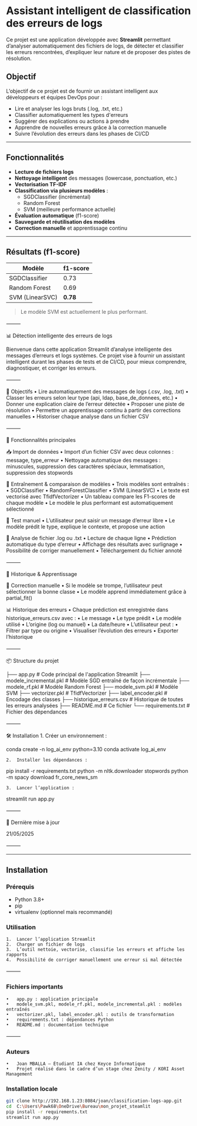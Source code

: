 # Assistant intelligent de classification des erreurs de logs

Ce projet est une application développée avec **Streamlit** permettant d’analyser automatiquement des fichiers de logs, de détecter et classifier les erreurs rencontrées, d’expliquer leur nature et de proposer des pistes de résolution.

## Objectif

L’objectif de ce projet est de fournir un assistant intelligent aux développeurs et équipes DevOps pour :

- Lire et analyser les logs bruts (.log, .txt, etc.)
- Classifier automatiquement les types d'erreurs
- Suggérer des explications ou actions à prendre
- Apprendre de nouvelles erreurs grâce à la correction manuelle
- Suivre l’évolution des erreurs dans les phases de CI/CD

---

## Fonctionnalités

- **Lecture de fichiers logs**
- **Nettoyage intelligent** des messages (lowercase, ponctuation, etc.)
- **Vectorisation TF-IDF**
- **Classification via plusieurs modèles** :
  - SGDClassifier (incrémental)
  - Random Forest
  - SVM (meilleure performance actuelle)
- **Évaluation automatique** (f1-score)
- **Sauvegarde et réutilisation des modèles**
- **Correction manuelle** et apprentissage continu

---

## Résultats (f1-score)

| Modèle              | f1-score |
|---------------------|----------|
| SGDClassifier       | 0.73     |
| Random Forest       | 0.69     |
| SVM (LinearSVC)     | **0.78** |

> Le modèle SVM est actuellement le plus performant.
>
> 
⸻

📊 Détection intelligente des erreurs de logs

Bienvenue dans cette application Streamlit d’analyse intelligente des messages d’erreurs et logs systèmes.
Ce projet vise à fournir un assistant intelligent durant les phases de tests et de CI/CD, pour mieux comprendre, diagnostiquer, et corriger les erreurs.

⸻

🚀 Objectifs
	•	Lire automatiquement des messages de logs (.csv, .log, .txt)
	•	Classer les erreurs selon leur type (api, ldap, base_de_donnees, etc.)
	•	Donner une explication claire de l’erreur détectée
	•	Proposer une piste de résolution
	•	Permettre un apprentissage continu à partir des corrections manuelles
	•	Historiser chaque analyse dans un fichier CSV

⸻

🧠 Fonctionnalités principales

📥 Import de données
	•	Import d’un fichier CSV avec deux colonnes : message, type_erreur
	•	Nettoyage automatique des messages : minuscules, suppression des caractères spéciaux, lemmatisation, suppression des stopwords

🧠 Entraînement & comparaison de modèles
	•	Trois modèles sont entraînés :
	•	SGDClassifier
	•	RandomForestClassifier
	•	SVM (LinearSVC)
	•	Le texte est vectorisé avec TfidfVectorizer
	•	Un tableau compare les F1-scores de chaque modèle
	•	Le modèle le plus performant est automatiquement sélectionné

🧪 Test manuel
	•	L’utilisateur peut saisir un message d’erreur libre
	•	Le modèle prédit le type, explique le contexte, et propose une action

📄 Analyse de fichier .log ou .txt
	•	Lecture de chaque ligne
	•	Prédiction automatique du type d’erreur
	•	Affichage des résultats avec surlignage
	•	Possibilité de corriger manuellement
	•	Téléchargement du fichier annoté

⸻

🧠 Historique & Apprentissage

🔁 Correction manuelle
	•	Si le modèle se trompe, l’utilisateur peut sélectionner la bonne classe
	•	Le modèle apprend immédiatement grâce à partial_fit()

📊 Historique des erreurs
	•	Chaque prédiction est enregistrée dans historique_erreurs.csv avec :
	•	Le message
	•	Le type prédit
	•	Le modèle utilisé
	•	L’origine (log ou manuel)
	•	La date/heure
	•	L’utilisateur peut :
	•	Filtrer par type ou origine
	•	Visualiser l’évolution des erreurs
	•	Exporter l’historique

⸻

📦 Structure du projet

├── app.py                         # Code principal de l'application Streamlit
├── modele_incremental.pkl        # Modèle SGD entraîné de façon incrémentale
├── modele_rf.pkl                 # Modèle Random Forest
├── modele_svm.pkl                # Modèle SVM
├── vectorizer.pkl                # TfidfVectorizer
├── label_encoder.pkl             # Encodage des classes
├── historique_erreurs.csv        # Historique de toutes les erreurs analysées
├── README.md                     # Ce fichier
└── requirements.txt              # Fichier des dépendances


⸻

🛠️ Installation
	1.	Créer un environnement :

conda create -n log_ai_env python=3.10
conda activate log_ai_env

	2.	Installer les dépendances :

pip install -r requirements.txt
python -m nltk.downloader stopwords
python -m spacy download fr_core_news_sm

	3.	Lancer l’application :

streamlit run app.py


⸻

📅 Dernière mise à jour

21/05/2025

⸻


---

## Installation

### Prérequis

- Python 3.8+
- pip
- virtualenv (optionnel mais recommandé)
  
 ###  Utilisation
	1.	Lancer l’application Streamlit
	2.	Charger un fichier de logs
	3.	L’outil nettoie, vectorise, classifie les erreurs et affiche les rapports
	4.	Possibilité de corriger manuellement une erreur si mal détectée

⸻

 ### Fichiers importants
	•	app.py : application principale
	•	modele_svm.pkl, modele_rf.pkl, modele_incremental.pkl : modèles entraînés
	•	vectorizer.pkl, label_encoder.pkl : outils de transformation
	•	requirements.txt : dépendances Python
	•	README.md : documentation technique

⸻

 ### Auteurs
	•	Joan MBALLA — Étudiant IA chez Keyce Informatique
	•	Projet réalisé dans le cadre d’un stage chez Zenity / KORI Asset Management

### Installation locale

```bash
git clone http://192.168.1.23:8084/joan/classification-logs-app.git
cd  C:\Users\Pawk68\OneDrive\Bureau\mon_projet_steamlit
pip install -r requirements.txt
streamlit run app.py


